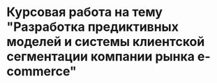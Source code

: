 # Курсовая работа на тему "Разработка предиктивных моделей и системы клиентской сегментации компании рынка e-commerce"
